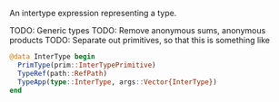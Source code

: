 An intertype expression representing a type.

TODO: Generic types TODO: Remove anonymous sums, anonymous products TODO: Separate out primitives, so that this is something like

```julia
@data InterType begin
  PrimType(prim::InterTypePrimitive)
  TypeRef(path::RefPath)
  TypeApp(type::InterType, args::Vector{InterType})
end
```
